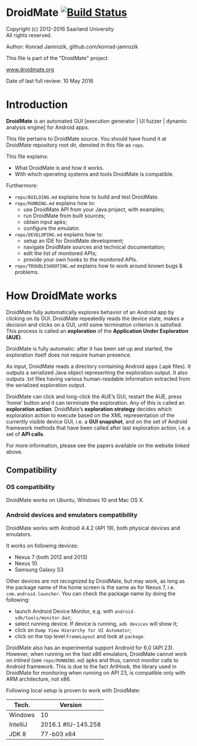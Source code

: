 # DroidMate [![Build Status](https://travis-ci.org/konrad-jamrozik/droidmate.svg?branch=master)](https://travis-ci.org/konrad-jamrozik/droidmate)
  
  Copyright (c) 2012-2016 Saarland University  
  All rights reserved.

  Author: Konrad Jamrozik, github.com/konrad-jamrozik
  
  This file is part of the "DroidMate" project.

  www.droidmate.org

  Date of last full review: 10 May 2016

# Introduction #

**DroidMate** is an automated GUI [execution generator | UI fuzzer | dynamic analysis engine] for Android apps.

This file pertains to DroidMate source. You should have found it at DroidMate
repository root dir, denoted in this file as `repo`.

This file explains:

- What DroidMate is and how it works.
- With which operating systems and tools DroidMate is compatible.

Furthermore:

- `repo/BUILDING.md` explains how to build and test DroidMate.
- `repo/RUNNING.md` explains how to:
  - use DroidMate API from your Java project, with examples;
  - run DroidMate from built sources; 
  - obtain input apks;
  - configure the emulator.
- `repo/DEVELOPING.md` explains how to: 
  - setup an IDE for DroidMate development;
  - navigate DroidMate sources and technical documentation;
  - edit the list of monitored APIs;
  - provide your own hooks to the monitored APIs.
- `repo/TROUBLESHOOTING.md` explains how to work around known bugs & problems.

# How DroidMate works #

DroidMate fully automatically explores behavior of an Android app by clicking on its GUI. DroidMate repeatedly reads the device state, makes a decision and clicks on a GUI, until some termination criterion is satisfied. This process is called an **exploration** of the **Application Under Exploration (AUE)**.

DroidMate is fully automatic: after it has been set up and started, the exploration itself does not require human presence.

As input, DroidMate reads a directory containing Android apps (.apk files). It outputs a serialized Java object representing the exploration output. It also outputs .txt files having various human-readable information extracted from the serialized exploration output.

DroidMate can click and long-click the AUE’s GUI, restart the AUE,  press ‘home’ button and  it can terminate the exploration. Any of this is called an **exploration action**. DroidMate’s **exploration strategy** decides which exploration action to execute based on the XML representation of the currently visible device GUI, i.e. a **GUI snapshot**, and on the set of Android framework methods that have been called after last exploration action, i.e. a set of **API calls**.

For more information, please see the papers available on the website linked above.


## Compatibility ##
### OS compatibility ###

DroidMate works on Ubuntu, Windows 10 and Mac OS X.
 
### Android devices and emulators compatibility ###

DroidMate works with Android 4.4.2 (API 19), both physical devices and emulators. 

It works on following devices:

* Nexus 7 (both 2012 and 2013) 
* Nexus 10 
* Samsung Galaxy S3

Other devices are not recognized by DroidMate, but may work, as long as the package name of the home screen is the same 
as for Nexus 7, i.e. `com.android.launcher`. You can check the package name by doing the following:

* launch Android Device Monitor, e.g. with `android-sdk/tools/monitor.bat`; 
* select running device. If device is running, `adb devices` will show it;
* click on `Dump View Hierarchy for UI Automator`;
* click on the top level `FrameLayout` and look at `package`.

DroidMate also has an experimental support Android for 6.0 (API 23). However, when running on the fast x86 emulators, DroidMate
 cannot work on _inlined_ (see `repo/RUNNING.md`) apks and thus, cannot monitor calls to Android framework. This is due to the fact ArtHook, the library
 used in DroidMate for monitoring when running on API 23, is compatible only with ARM architecture, not x86.

Following local setup is proven to work with DroidMate:

| Tech. | Version |
| ----- | ------- |
| Windows  | 10 |
| IntelliJ | 2016.1 #IU-145.258 |
| JDK 8    | 77-b03 x64 |
